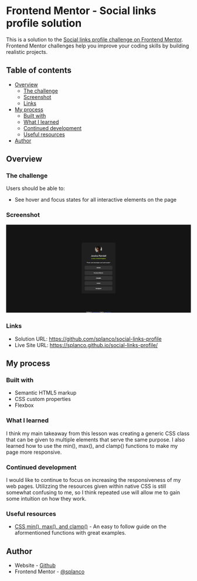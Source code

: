 # Frontend Mentor - Social links profile solution

This is a solution to the [Social links profile challenge on Frontend Mentor](https://www.frontendmentor.io/challenges/social-links-profile-UG32l9m6dQ). Frontend Mentor challenges help you improve your coding skills by building realistic projects. 

## Table of contents

- [Overview](#overview)
  - [The challenge](#the-challenge)
  - [Screenshot](#screenshot)
  - [Links](#links)
- [My process](#my-process)
  - [Built with](#built-with)
  - [What I learned](#what-i-learned)
  - [Continued development](#continued-development)
  - [Useful resources](#useful-resources)
- [Author](#author)

## Overview

### The challenge

Users should be able to:

- See hover and focus states for all interactive elements on the page

### Screenshot

![](./screenshot.png)

### Links

- Solution URL: https://github.com/splanco/social-links-profile
- Live Site URL: https://splanco.github.io/social-links-profile/

## My process

### Built with

- Semantic HTML5 markup
- CSS custom properties
- Flexbox

### What I learned

I think my main takeaway from this lesson was creating a generic CSS class that can be given to multiple elements that serve the same purpose. I also learned how to use the min(), max(), and clamp() functions to make my page more responsive.

### Continued development

I would like to continue to focus on increasing the responsiveness of my web pages. Utilizzing the resources given within native CSS is still somewhat confusing to me, so I think repeated use will allow me to gain some intuition on how they work.

### Useful resources

- [CSS min(), max(), and clamp()](https://web.dev/articles/min-max-clamp) - An easy to follow guide on the aformentioned functions with great examples.

## Author

- Website - [Github](https://github.com/splanco)
- Frontend Mentor - [@splanco](https://www.frontendmentor.io/profile/splanco)
